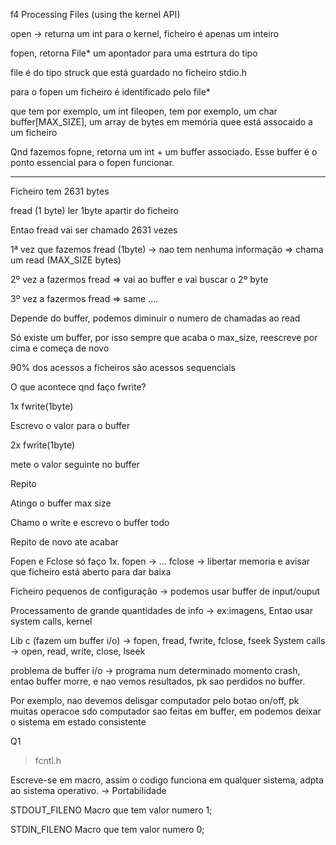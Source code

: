 f4 Processing Files (using the kernel API)

open -> returna um int
para o kernel, ficheiro é apenas um inteiro


fopen, retorna File* um apontador para uma estrtura do tipo 

file é do tipo struck 
que está guardado no ficheiro stdio.h

para o fopen um ficheiro é identificado pelo file*

que tem por exemplo, um int fileopen, 
tem por exemplo, um char buffer[MAX_SIZE], um array de bytes em memória quee está assocaido a um ficheiro 

Qnd fazemos fopne, retorna um int + um buffer associado. Esse buffer é o ponto essencial para o fopen funcionar. 

---

Ficheiro tem 2631 bytes

fread (1 byte)
ler 1byte apartir do ficheiro
 
Entao fread vai ser chamado 2631 vezes

1ª vez que fazemos fread (1byte) -> nao tem nenhuma informação
=> chama um read (MAX_SIZE bytes)

2º vez a fazermos fread 
=> vai ao buffer e vai buscar o 2º byte

3º vez a fazermos fread
=> same ....

Depende do buffer, podemos diminuir o numero de chamadas ao read

Só existe um buffer, por isso sempre que acaba o max_size, reescreve por cima e começa de novo

90% dos acessos a ficheiros são acessos sequenciais


O que acontece qnd faço fwrite?

1x fwrite(1byte)

Escrevo o valor para o buffer

2x fwrite(1byte)

mete o valor seguinte no buffer

Repito

Atingo o buffer max size

Chamo o write e escrevo o buffer todo

Repito de novo ate acabar


Fopen e Fclose só faço 1x.
fopen -> ...
fclose -> libertar memoria e avisar que ficheiro está aberto para dar baixa 


Ficheiro pequenos de configuração -> podemos usar buffer de input/ouput

Processamento de grande quantidades de info -> ex:imagens, Entao usar system calls, kernel


Lib c (fazem um buffer i/o) -> fopen, fread, fwrite, fclose, fseek
System calls -> open, read, write, close, lseek

problema de buffer i/o -> programa num determinado momento crash, entao buffer morre, e nao vemos resultados, pk sao perdidos no buffer. 

Por exemplo, nao devemos delisgar computador pelo botao on/off, pk muitas operacoe sdo computador sao feitas em buffer, em podemos deixar o sistema em estado consistente




Q1
> fcntl.h

Escreve-se em macro, assim o codigo funciona em qualquer sistema, adpta ao sistema operativo. -> Portabilidade

STDOUT_FILENO
Macro que tem valor numero 1;


STDIN_FILENO
Macro que tem valor numero 0;